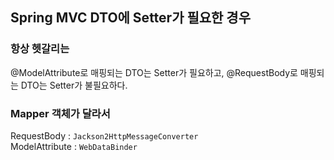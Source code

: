 ## Spring MVC DTO에 Setter가 필요한 경우

### 항상 헷갈리는

@ModelAttribute로 매핑되는 DTO는 Setter가 필요하고, @RequestBody로 매핑되는 DTO는 Setter가 불필요하다.

### Mapper 객체가 달라서

RequestBody : `Jackson2HttpMessageConverter`     
ModelAttribute : `WebDataBinder`

